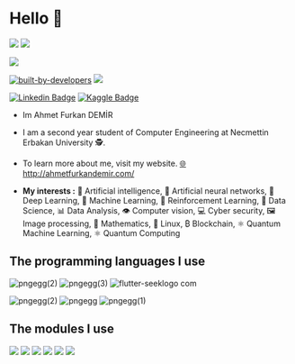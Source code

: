 # Hello 👋

![](https://img.shields.io/github/followers/AhmetFurkanDEMIR?style=social) ![](https://img.shields.io/github/watchers/AhmetFurkanDEMIR/AhmetFurkanDEMIR?style=social) 

[![](https://img.shields.io/website?style=for-the-badge&up_color=green&up_message=Ahmet%20Furkan%20DEMIR&url=http%3A%2F%2Fahmetfurkandemir.com%2F)](http://ahmetfurkandemir.com/)

[![ built-by-developers](http://ForTheBadge.com/images/badges/built-by-developers.svg)](https://github.com/AhmetFurkanDEMIR) ![](https://forthebadge.com/images/badges/powered-by-electricity.svg) 

[![Linkedin Badge](https://img.shields.io/badge/Ahmet_Furkan_DEMIR-follow%20on%20linkedin-red?style=for-the-badge&logo=linkedin)](https://www.linkedin.com/in/1dfurkan/) [![Kaggle Badge](https://img.shields.io/badge/Ahmet_Furkan_DEMIR-follow%20on%20kaggle-blue?style=for-the-badge&logo=kaggle)](https://www.kaggle.com/ahmetfurkandemr)

* Im Ahmet Furkan DEMİR

* I am a second year student of Computer Engineering at Necmettin Erbakan University 🕵.

* To learn more about me, visit my website. [🌐](http://ahmetfurkandemir.com/) http://ahmetfurkandemir.com/

* **My interests :**
🧠 Artificial intelligence, 
🧠 Artificial neural networks, 
🤖 Deep Learning, 
🤖 Machine Learning, 
🤖 Reinforcement Learning, 
💾 Data Science,
📊 Data Analysis,
👁️ Computer vision,
💻 Cyber security, 
🖼️ Image processing,
🧮 Mathematics, 
🐧 Linux, 
₿ Blockchain, 
⚛️ Quantum Machine Learning, 
⚛️ Quantum Computing


## The programming languages I use

![pngegg(2)](https://user-images.githubusercontent.com/54184905/91660032-3d472980-eadc-11ea-950b-b36b0003dd15.png)  ![pngegg(3)](https://user-images.githubusercontent.com/54184905/91660054-6a93d780-eadc-11ea-8ff6-406bf59bdba1.png)  ![flutter-seeklogo com](https://user-images.githubusercontent.com/54184905/91660443-91eba400-eade-11ea-9372-e64982f76d4d.png) 

![pngegg(2)](https://user-images.githubusercontent.com/54184905/91653103-3f8e9100-eaa6-11ea-8ee4-b21eb86b79b8.png)  ![pngegg](https://user-images.githubusercontent.com/54184905/91659977-e2153700-eadb-11ea-96de-ec8dc5db4eb2.png)  ![pngegg(1)](https://user-images.githubusercontent.com/54184905/91659993-f6f1ca80-eadb-11ea-9101-1f2ffcc4c5aa.png)


## The modules I use

![](https://img.shields.io/badge/Pytorch--cD1?style=for-the-badge&logo=pytorch) ![](https://img.shields.io/badge/Keras--cD1?style=for-the-badge&logo=keras) ![](https://img.shields.io/badge/Tensorflow--cD1?style=for-the-badge&logo=tensorflow)
![](https://img.shields.io/badge/Scikit-learn-cD1?style=for-the-badge&logo=) ![](https://img.shields.io/badge/Pandas--cD1?style=for-the-badge&logo=Pandas) ![](https://img.shields.io/badge/numpy--cD1?style=for-the-badge&logo=Numpy) 

